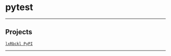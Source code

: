# pytest

---

## Projects
[`lxRbckl PyPI`](https://github.com/lxRbckl/lxRbckl/blob/PyPI/README.md)

---